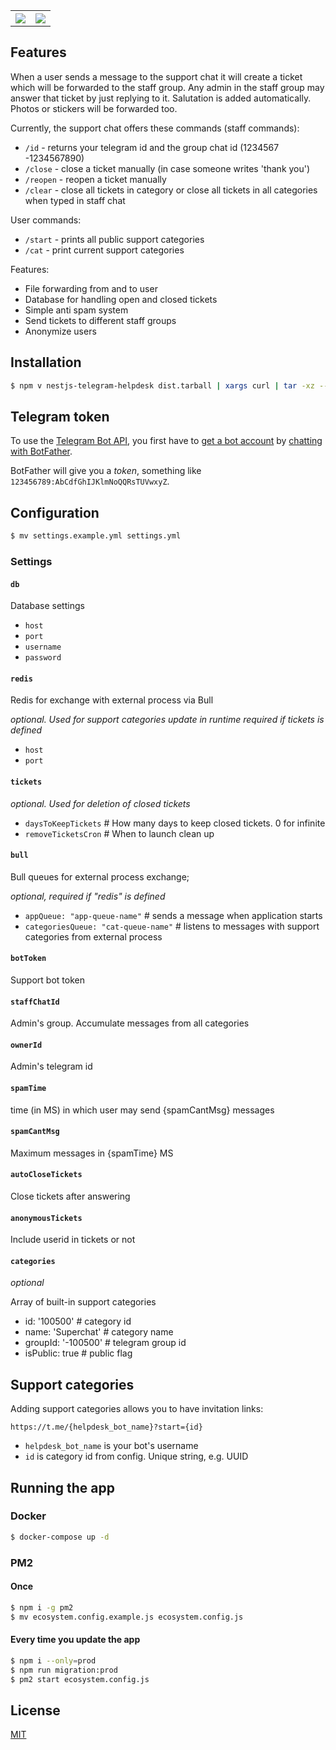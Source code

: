 <table>
<tr>
<th><img src="https://artx.ru/sites/default/files/telegram-support/user.jpg" /></th>
<th><img src="https://artx.ru/sites/default/files/telegram-support/staff.jpg" /></th>
</tr>
</table>


## Features

When a user sends a message to the support chat it will create a ticket which will be forwarded to the staff group. Any admin in the staff group may answer that ticket by just replying to it. Salutation is added automatically. Photos or stickers will be forwarded too.

Currently, the support chat offers these commands (staff commands):
* `/id` - returns your telegram id and the group chat id (1234567 -1234567890)
* `/close` - close a ticket manually (in case someone writes 'thank you')
* `/reopen` - reopen a ticket manually
* `/clear` - close all tickets in category or close all tickets in all categories when typed in staff chat

User commands:
* `/start` - prints all public support categories
* `/cat` - print current support categories

Features:
* File forwarding from and to user
* Database for handling open and closed tickets
* Simple anti spam system
* Send tickets to different staff groups
* Anonymize users

## Installation

```bash
$ npm v nestjs-telegram-helpdesk dist.tarball | xargs curl | tar -xz --strip-components=1
```

## Telegram token

To use the [Telegram Bot API](https://core.telegram.org/bots/api),
you first have to [get a bot account](https://core.telegram.org/bots)
by [chatting with BotFather](https://core.telegram.org/bots#6-botfather).

BotFather will give you a *token*, something like `123456789:AbCdfGhIJKlmNoQQRsTUVwxyZ`.

## Configuration

```bash
$ mv settings.example.yml settings.yml
```

### Settings

#### `db`
Database settings

- `host`
- `port`
- `username`
- `password`

#### `redis`
Redis for exchange with external process via Bull

_optional. Used for support categories update in runtime_
_required if tickets is defined_
- `host`
- `port`

#### `tickets`
_optional. Used for deletion of closed tickets_
- `daysToKeepTickets` # How many days to keep closed tickets. 0 for infinite
- `removeTicketsCron` # When to launch clean up

#### `bull`
Bull queues for external process exchange;

_optional, required if "redis" is defined_

- `appQueue: "app-queue-name"` # sends a message when application starts
- `categoriesQueue: "cat-queue-name"` # listens to messages with support categories from external process

#### `botToken`
Support bot token

#### `staffChatId`
Admin's group. Accumulate messages from all categories

#### `ownerId`
Admin's telegram id

#### `spamTime`
time (in MS) in which user may send {spamCantMsg} messages

#### `spamCantMsg`
Maximum messages in {spamTime} MS

#### `autoCloseTickets`
Close tickets after answering

#### `anonymousTickets`
Include userid in tickets or not

#### `categories`
_optional_

Array of built-in support categories

- id: '100500' # category id
- name: 'Superchat' # category name
- groupId: '-100500' # telegram group id
- isPublic: true # public flag

## Support categories

Adding support categories allows you to have invitation links:

`https://t.me/{helpdesk_bot_name}?start={id}`

- `helpdesk_bot_name` is your bot's username
- `id` is category id from config. Unique string, e.g. UUID

## Running the app

### Docker
```bash
$ docker-compose up -d
```

### PM2

#### Once
```bash
$ npm i -g pm2
$ mv ecosystem.config.example.js ecosystem.config.js
```

#### Every time you update the app
```bash
$ npm i --only=prod
$ npm run migration:prod
$ pm2 start ecosystem.config.js
```


## License

[MIT](LICENSE)
